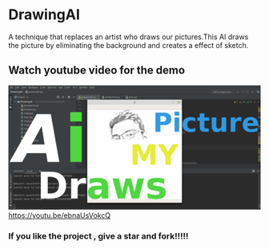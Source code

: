 # DrawingAI
A technique that replaces an artist who draws our pictures.This AI draws the picture by eliminating the background and creates a effect of sketch.
## Watch youtube video for the demo
![GitHub Logo](/drawai.png)
https://youtu.be/ebnaUsVokcQ
### If you like the project , give a star and fork!!!!!

